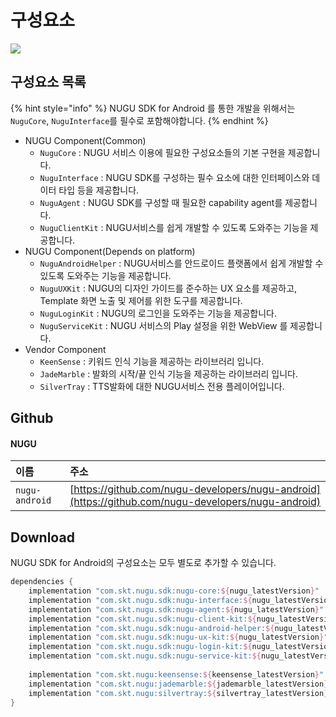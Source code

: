 # 구성요소

![](../../../.gitbook/assets/image-25.png)

## 구성요소 목록

{% hint style="info" %}
NUGU SDK for Android 를 통한 개발을 위해서는 `NuguCore`, `NuguInterface`를 필수로 포함해야합니다.
{% endhint %}

* NUGU Component\(Common\)
  * `NuguCore` : NUGU 서비스 이용에 필요한 구성요소들의 기본 구현을 제공합니다.
  * `NuguInterface` : NUGU SDK를 구성하는 필수 요소에 대한 인터페이스와 데이터 타입 등을 제공합니다.
  * `NuguAgent` : NUGU SDK를 구성할 때 필요한 capability agent를 제공합니다.
  * `NuguClientKit` : NUGU서비스를 쉽게 개발할 수 있도록 도와주는 기능을 제공합니다.
* NUGU Component\(Depends on platform\)
  * `NuguAndroidHelper` : NUGU서비스를 안드로이드 플랫폼에서 쉽게 개발할 수 있도록 도와주는 기능을 제공합니다.
  * `NuguUXKit` :  NUGU의 디자인 가이드를 준수하는 UX 요소를 제공하고, Template 화면 노출 및 제어를 위한 도구를 제공합니다.
  * `NuguLoginKit` : NUGU의 로그인을 도와주는 기능을 제공합니다.
  * `NuguServiceKit` : NUGU 서비스의 Play 설정을 위한 WebView 를 제공합니다.
* Vendor Component
  * `KeenSense` : 키워드 인식 기능을 제공하는 라이브러리 입니다.
  * `JadeMarble` : 발화의 시작/끝 인식 기능을 제공하는 라이브러리 입니다.
  * `SilverTray` : TTS발화에 대한 NUGU서비스 전용 플레이어입니다.

## Github

#### NUGU

| 이름 | 주소 |
| :--- | :--- |
| `nugu-android` | [https://github.com/nugu-developers/nugu-android](https://github.com/nugu-developers/nugu-android) |



## Download

NUGU SDK for Android의 구성요소는 모두 별도로 추가할 수 있습니다.

```groovy
dependencies {
    implementation "com.skt.nugu.sdk:nugu-core:${nugu_latestVersion}"
    implementation "com.skt.nugu.sdk:nugu-interface:${nugu_latestVersion}"
    implementation "com.skt.nugu.sdk:nugu-agent:${nugu_latestVersion}"
    implementation "com.skt.nugu.sdk:nugu-client-kit:${nugu_latestVersion}"
    implementation "com.skt.nugu.sdk:nugu-android-helper:${nugu_latestVersion}"
    implementation "com.skt.nugu.sdk:nugu-ux-kit:${nugu_latestVersion}"
    implementation "com.skt.nugu.sdk:nugu-login-kit:${nugu_latestVersion}"
    implementation "com.skt.nugu.sdk:nugu-service-kit:${nugu_latestVersion}"
    
    implementation "com.skt.nugu:keensense:${keensense_latestVersion}"
    implementation "com.skt.nugu:jademarble:${jademarble_latestVersion}"
    implementation "com.skt.nugu:silvertray:${silvertray_latestVersion}"
}
```

